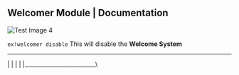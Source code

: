 ## Welcomer Module | Documentation


![Test Image 4](https://cdn.discordapp.com/attachments/700409170360533013/716596761095045141/Empremix_transparent.png)



```ex!welcomer disable``` 
This will disable the __Welcome System__

___________________________
|                         |
|                         |
|_________________________\
